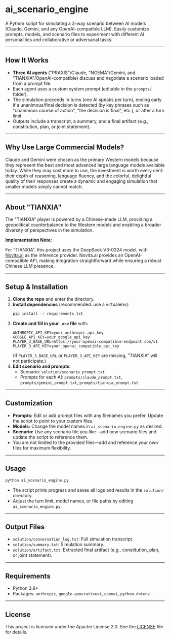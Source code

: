 # ai_scenario_engine

A Python script for simulating a 3-way scenario between AI models (Claude, Gemini, and any OpenAI-compatible LLM). Easily customize prompts, models, and scenario files to experiment with different AI personalities and collaborative or adversarial tasks.

---

## How It Works

- **Three AI agents** ("PRAXIS"/Claude, "NOEMA"/Gemini, and "TIANXIA"/OpenAI-compatible) discuss and negotiate a scenario loaded from a prompt file.
- Each agent uses a custom system prompt (editable in the `prompts/` folder).
- The simulation proceeds in turns (one AI speaks per turn), ending early if a unanimous/final decision is detected (by key phrases such as "unanimous course of action", "the decision is final", etc.), or after a turn limit.
- Outputs include a transcript, a summary, and a final artifact (e.g., constitution, plan, or joint statement).

---

## Why Use Large Commercial Models?

Claude and Gemini were chosen as the primary Western models because they represent the best and most advanced large language models available today. While they may cost more to use, the investment is worth every cent: their depth of reasoning, language fluency, and the colorful, delightful quality of their responses create a dynamic and engaging simulation that smaller models simply cannot match.

---

## About "TIANXIA"

The "TIANXIA" player is powered by a Chinese-made LLM, providing a geopolitical counterbalance to the Western models and enabling a broader diversity of perspectives in the simulation.

**Implementation Note:**

For "TIANXIA", this project uses the DeepSeek V3-0324 model, with [Novita.ai](https://novita.ai/?ref=yjg5nja&utm_source=affiliate) as the inference provider. Novita.ai provides an OpenAI-compatible API, making integration straightforward while ensuring a robust Chinese LLM presence.

---

## Setup & Installation

1. **Clone the repo** and enter the directory.
2. **Install dependencies** (recommended: use a virtualenv):
   ```bash
   pip install -r requirements.txt
   ```
3. **Create and fill in your `.env` file** with:
   ```
   ANTHROPIC_API_KEY=your_anthropic_api_key
   GOOGLE_API_KEY=your_google_api_key
   PLAYER_3_BASE_URL=https://your-openai-compatible-endpoint.com/v1
   PLAYER_3_API_KEY=your_openai_compatible_api_key
   ```
   (If `PLAYER_3_BASE_URL` or `PLAYER_3_API_KEY` are missing, "TIANXIA" will not participate.)
4. **Edit scenario and prompts**:
   - Scenario: `solution/scenario_prompt.txt`
   - Prompts for each AI: `prompts/claude_prompt.txt`, `prompts/gemini_prompt.txt`, `prompts/tianxia_prompt.txt`

---

## Customization

- **Prompts:** Edit or add prompt files with any filenames you prefer. Update the script to point to your custom files.
- **Models:** Change the model names in `ai_scenario_engine.py` as desired.
- **Scenario:** Use any scenario file you like—add new scenario files and update the script to reference them.
- You are not limited to the provided files—add and reference your own files for maximum flexibility.

---

## Usage

```bash
python ai_scenario_engine.py
```

- The script prints progress and saves all logs and results in the `solution/` directory.
- Adjust the turn limit, model names, or file paths by editing `ai_scenario_engine.py`.

---

## Output Files

- `solution/conversation_log.txt`: Full simulation transcript.
- `solution/summary.txt`: Simulation summary.
- `solution/artifact.txt`: Extracted final artifact (e.g., constitution, plan, or joint statement).

---

## Requirements

- Python 3.8+
- Packages: `anthropic`, `google-generativeai`, `openai`, `python-dotenv`

---

## License

This project is licensed under the Apache License 2.0. See the [LICENSE](./LICENSE) file for details.